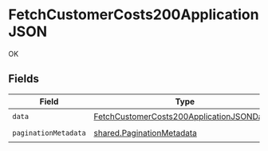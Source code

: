 # FetchCustomerCosts200ApplicationJSON

OK


## Fields

| Field                                                                                                             | Type                                                                                                              | Required                                                                                                          | Description                                                                                                       |
| ----------------------------------------------------------------------------------------------------------------- | ----------------------------------------------------------------------------------------------------------------- | ----------------------------------------------------------------------------------------------------------------- | ----------------------------------------------------------------------------------------------------------------- |
| `data`                                                                                                            | [FetchCustomerCosts200ApplicationJSONData](../../models/operations/fetchcustomercosts200applicationjsondata.md)[] | :heavy_check_mark:                                                                                                | N/A                                                                                                               |
| `paginationMetadata`                                                                                              | [shared.PaginationMetadata](../../models/shared/paginationmetadata.md)                                            | :heavy_check_mark:                                                                                                | N/A                                                                                                               |